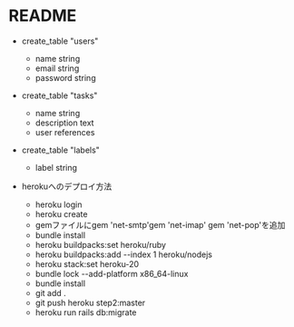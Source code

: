# README

- create_table "users"
  - name string
  - email string
  - password string

- create_table "tasks"
  - name string
  - description text
  - user references

- create_table "labels"
  - label string

- herokuへのデプロイ方法
  - heroku login
  - heroku create
  - gemファイルにgem 'net-smtp'gem 'net-imap' gem 'net-pop'を追加
  - bundle install
  - heroku buildpacks:set heroku/ruby
  - heroku buildpacks:add --index 1 heroku/nodejs
  - heroku stack:set heroku-20
  - bundle lock --add-platform x86_64-linux
  - bundle install
  - git add .
  - git push heroku step2:master
  - heroku run rails db:migrate
